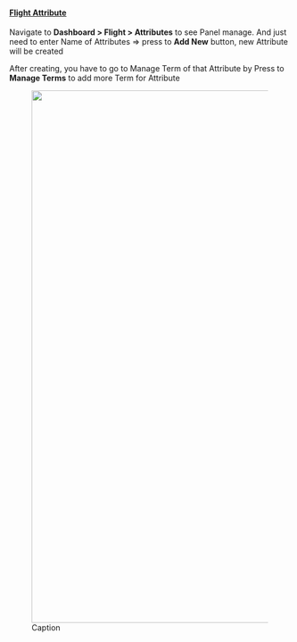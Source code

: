 <h4 id="flight-attribute"><a class="toc-backref" href="#flight-attribute"> Flight Attribute</a></h4>
<p>Navigate to <strong>Dashboard &gt; Flight &gt; Attributes</strong> to see Panel manage. And just need to enter Name of Attributes =&gt; press to <strong>Add New</strong> button, new Attribute will be created</p>
<p>After creating, you have to go to Manage Term of that Attribute by Press to <strong>Manage Terms</strong> to add more Term for Attribute</p>
<figure class="image"><a href="/uploads/0000/1/2021/08/13/attribute.png" target="_blank" rel="noopener"><img src="/assets/images/94b1da720a26cf09ba97ff15ca5f9d19.png" alt="" width="1501" height="954" /></a>
<figcaption>Caption</figcaption>
</figure>